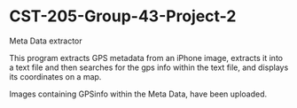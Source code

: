 # CST-205-Group-43-Project-2
Meta Data extractor

This program extracts GPS metadata from an iPhone image, extracts it into a text file and then searches for the gps info within the text file, and displays its coordinates on a map.

Images containing GPSinfo within the Meta Data, have been uploaded.
